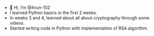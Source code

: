 - 👋 Hi, I’m @Arun-102
- I learned Python basics in the first 2 weeks.
- In weeks 3 and 4, learned about all about cryptography through some videos.
- Started writing code in Python with implementation of RSA algorithm.
